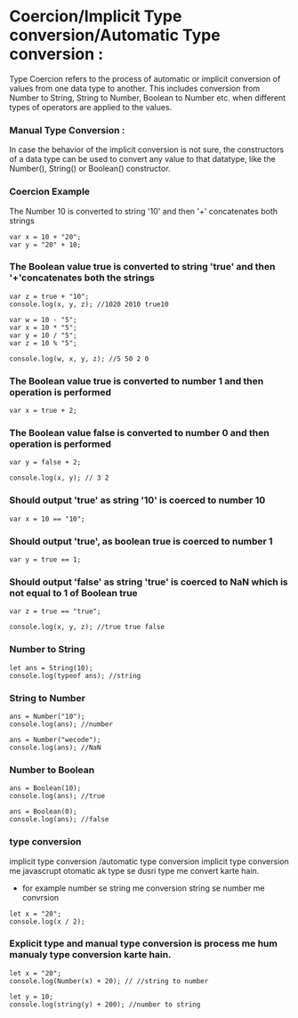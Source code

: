 # Coercion/Implicit Type conversion/Automatic Type conversion :

Type Coercion refers to the process of automatic or implicit conversion of values from one data type to another. This includes conversion from Number to String, String to Number, Boolean to Number etc. when different types of operators are applied to the values.

### Manual Type Conversion :

In case the behavior of the implicit conversion is not sure, the constructors of a data type can be used to convert any value to that datatype, like the Number(), String() or Boolean() constructor.

### Coercion Example

The Number 10 is converted to string '10' and then '+' concatenates both strings

```
var x = 10 + "20";
var y = "20" + 10;
```

### The Boolean value true is converted to string 'true' and then '+'concatenates both the strings

```
var z = true + "10";
console.log(x, y, z); //1020 2010 true10
```

```
var w = 10 - "5";
var x = 10 * "5";
var y = 10 / "5";
var z = 10 % "5";

console.log(w, x, y, z); //5 50 2 0
```

### The Boolean value true is converted to number 1 and then operation is performed

```
var x = true + 2;
```

### The Boolean value false is converted to number 0 and then operation is performed

```
var y = false + 2;

console.log(x, y); // 3 2
```

### Should output 'true' as string '10' is coerced to number 10

```
var x = 10 == "10";
```

### Should output 'true', as boolean true is coerced to number 1

```
var y = true == 1;
```

### Should output 'false' as string 'true' is coerced to NaN which is not equal to 1 of Boolean true

```
var z = true == "true";

console.log(x, y, z); //true true false
```

### Number to String

```
let ans = String(10);
console.log(typeof ans); //string
```

### String to Number

```
ans = Number("10");
console.log(ans); //number
```

```
ans = Number("wecode");
console.log(ans); //NaN
```

### Number to Boolean

```
ans = Boolean(10);
console.log(ans); //true
```

```
ans = Boolean(0);
console.log(ans); //false
```

### type conversion

implicit type conversion /automatic type conversion
implicit type conversion me javascrupt otomatic ak type se dusri type me convert karte hain.

- for example
  number se string me conversion
  string se number me convrsion

```
let x = "20";
console.log(x / 2);
```

### Explicit type and manual type conversion is process me hum manualy type conversion karte hain.

```
let x = "20";
console.log(Number(x) + 20); // //string to number
```

```
let y = 10;
console.log(string(y) + 200); //number to string
```

